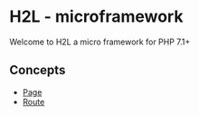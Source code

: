 # H2L - microframework

Welcome to H2L a micro framework for PHP 7.1+

## Concepts

 - [Page](page.md)
 - [Route](route.md)
